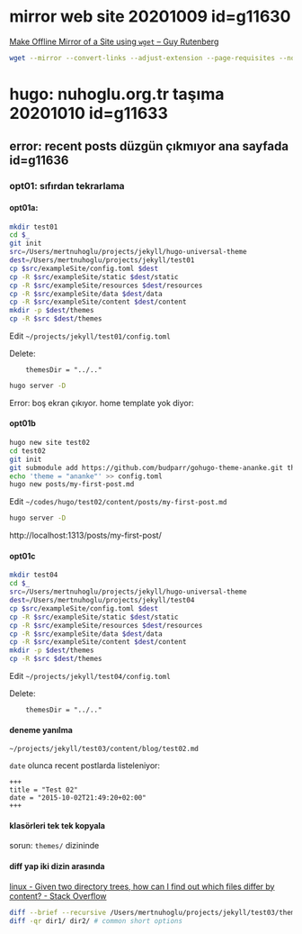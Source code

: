 

# mirror web site 20201009  id=g11630

[Make Offline Mirror of a Site using `wget` – Guy Rutenberg](https://www.guyrutenberg.com/2014/05/02/make-offline-mirror-of-a-site-using-wget/)

```bash
wget --mirror --convert-links --adjust-extension --page-requisites --no-parent --no-check-certificate http://nuhoglu.org.tr
```

# hugo: nuhoglu.org.tr taşıma 20201010  id=g11633

## error: recent posts düzgün çıkmıyor ana sayfada id=g11636

### opt01: sıfırdan tekrarlama

#### opt01a: 

```bash
mkdir test01
cd $_
git init
src=/Users/mertnuhoglu/projects/jekyll/hugo-universal-theme
dest=/Users/mertnuhoglu/projects/jekyll/test01
cp $src/exampleSite/config.toml $dest
cp -R $src/exampleSite/static $dest/static
cp -R $src/exampleSite/resources $dest/resources
cp -R $src/exampleSite/data $dest/data
cp -R $src/exampleSite/content $dest/content
mkdir -p $dest/themes
cp -R $src $dest/themes
```

Edit `~/projects/jekyll/test01/config.toml`

Delete: 

		themesDir = "../.."

```bash
hugo server -D
```

Error: boş ekran çıkıyor. home template yok diyor:

#### opt01b

``` bash
hugo new site test02
cd test02
git init
git submodule add https://github.com/budparr/gohugo-theme-ananke.git themes/ananke
echo 'theme = "ananke"' >> config.toml
hugo new posts/my-first-post.md
``` 

Edit `~/codes/hugo/test02/content/posts/my-first-post.md`

``` bash
hugo server -D
``` 

http://localhost:1313/posts/my-first-post/

#### opt01c

``` bash
mkdir test04
cd $_
src=/Users/mertnuhoglu/projects/jekyll/hugo-universal-theme
dest=/Users/mertnuhoglu/projects/jekyll/test04
cp $src/exampleSite/config.toml $dest
cp -R $src/exampleSite/static $dest/static
cp -R $src/exampleSite/resources $dest/resources
cp -R $src/exampleSite/data $dest/data
cp -R $src/exampleSite/content $dest/content
mkdir -p $dest/themes
cp -R $src $dest/themes
``` 

Edit `~/projects/jekyll/test04/config.toml`

Delete: 

		themesDir = "../.."

#### deneme yanılma

`~/projects/jekyll/test03/content/blog/test02.md`

`date` olunca recent postlarda listeleniyor:

```
+++
title = "Test 02"
date = "2015-10-02T21:49:20+02:00"
+++
```

#### klasörleri tek tek kopyala

sorun: `themes/` dizininde

#### diff yap iki dizin arasında

[linux - Given two directory trees, how can I find out which files differ by content? - Stack Overflow](https://stackoverflow.com/questions/4997693/given-two-directory-trees-how-can-i-find-out-which-files-differ-by-content)

```bash
diff --brief --recursive /Users/mertnuhoglu/projects/jekyll/test03/themes/hugo-universal-theme /Users/mertnuhoglu/projects/jekyll/test04/themes/hugo-universal-theme 
diff -qr dir1/ dir2/ # common short options
```




